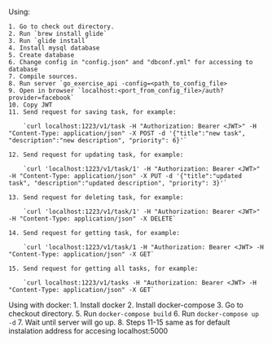 Using:

	1. Go to check out directory.
	2. Run `brew install glide`
	3. Run `glide install`
	4. Install mysql database
	5. Create database
	6. Change config in "config.json" and "dbconf.yml" for accessing to database
	7. Compile sources.
	8. Run server `go_exercise_api -config=<path_to_config_file>
	9. Open in browser `localhost:<port_from_config_file>/auth?provider=facebook`
	10. Copy JWT
	11. Send request for saving task, for example:
		
		`curl localhost:1223/v1/task -H "Authorization: Bearer <JWT>" -H "Content-Type: application/json" -X POST -d '{"title":"new task", "description":"new description", "priority": 6}'`
	
	12. Send request for updating task, for example:

		`curl 'localhost:1223/v1/task/1' -H "Authorization: Bearer <JWT>" -H "Content-Type: application/json" -X PUT -d '{"title":"updated task", "description":"updated description", "priority": 3}'`
	
	13. Send request for deleting task, for example: 

		`curl 'localhost:1223/v1/task/1' -H "Authorization: Bearer <JWT>" -H "Content-Type: application/json" -X DELETE`
	
	14. Send request for getting task, for example:

		`curl 'localhost:1223/v1/task/1 -H "Authorization: Bearer <JWT> -H "Content-Type: application/json" -X GET`

	15. Send request for getting all tasks, for example:

		`curl localhost:1223/v1/tasks -H "Authorization: Bearer <JWT> -H "Content-Type: application/json" -X GET`

Using with docker:
	1. Install docker
	2. Install docker-compose
	3. Go to checkout directory.
	5. Run `docker-compose build`
	6. Run `docker-compose up -d`
	7. Wait until server will go up.
	8. Steps 11-15 same as for default instalation address for accesing localhost:5000

